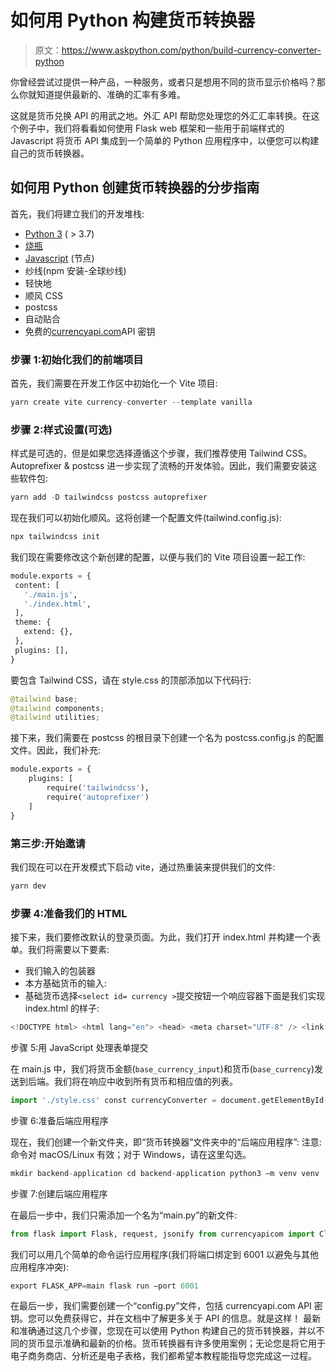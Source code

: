 # 如何用 Python 构建货币转换器

> 原文：<https://www.askpython.com/python/build-currency-converter-python>

你曾经尝试过提供一种产品，一种服务，或者只是想用不同的货币显示价格吗？那么你就知道提供最新的、准确的汇率有多难。

这就是货币兑换 API 的用武之地。外汇 API 帮助您处理您的外汇汇率转换。在这个例子中，我们将看看如何使用 Flask web 框架和一些用于前端样式的 Javascript 将货币 API 集成到一个简单的 Python 应用程序中，以便您可以构建自己的货币转换器。

## 如何用 Python 创建货币转换器的分步指南

首先，我们将建立我们的开发堆栈:

*   [Python 3](https://www.python.org/downloads/) ( > 3.7)
*   [烧瓶](https://flask.palletsprojects.com/en/2.1.x/installation/)
*   [Javascript](https://nodejs.org/en/) (节点)
*   纱线(npm 安装-全球纱线)
*   轻快地
*   顺风 CSS
*   postcss
*   自动贴合
*   免费的[currencyapi.com](https://currencyapi.com/)API 密钥

### 步骤 1:初始化我们的前端项目

首先，我们需要在开发工作区中初始化一个 Vite 项目:

```py
yarn create vite currency-converter --template vanilla

```

### 步骤 2:样式设置(可选)

样式是可选的，但是如果您选择遵循这个步骤，我们推荐使用 Tailwind CSS。Autoprefixer & postcss 进一步实现了流畅的开发体验。因此，我们需要安装这些软件包:

```py
yarn add -D tailwindcss postcss autoprefixer

```

现在我们可以初始化顺风。这将创建一个配置文件(tailwind.config.js):

```py
npx tailwindcss init

```

我们现在需要修改这个新创建的配置，以便与我们的 Vite 项目设置一起工作:

```py
module.exports = {
 content: [
   './main.js',
   './index.html',
 ],
 theme: {
   extend: {},
 },
 plugins: [],
}

```

要包含 Tailwind CSS，请在 style.css 的顶部添加以下代码行:

```py
@tailwind base;
@tailwind components;
@tailwind utilities;

```

接下来，我们需要在 postcss 的根目录下创建一个名为 postcss.config.js 的配置文件。因此，我们补充:

```py
module.exports = {
	plugins: [
    	require('tailwindcss'),
    	require('autoprefixer')
	]
}

```

### 第三步:开始邀请

我们现在可以在开发模式下启动 vite，通过热重装来提供我们的文件:

```py
yarn dev

```

### 步骤 4:准备我们的 HTML

接下来，我们要修改默认的登录页面。为此，我们打开 index.html 并构建一个表单。我们将需要以下要素:

*   我们输入的包装器
*   本方基础货币的输入:
*   基础货币选择`<select id= currency >`提交按钮一个响应容器下面是我们实现 index.html 的样子:

```py
<!DOCTYPE html> <html lang="en"> <head> <meta charset="UTF-8" /> <link rel="icon" type="image/svg+xml" href="favicon.svg" /> <meta name="viewport" content="width=device-width, initial-scale=1.0" /> <title>Currency converter example</title> </head> <body class="bg-gradient-to-b from-cyan-800 to-slate-800 min-h-screen py-5"> <form id="currency_converter" class="mx-auto w-full max-w-sm bg-white shadow rounded-md p-5 space-y-3 text-sm"> <div class="flex items-center space-x-5"> <label for="base_currency_input">Amount:</label> <input type="tel" id="base_currency_input" name="base_currency_input" placeholder="1" value="" class="grow border-slate-300 border rounded-md py-2 px-4 text-sm" required /> </div> <div class="flex items-center space-x-5"> <label for="currency">Currency:</label> <select name="currency" id="currency" class="bg-gray-50 border border-gray-300 text-gray-900 text-sm rounded-lg focus:ring-blue-500 focus:border-blue-500 block w-full p-2.5 dark:bg-gray-700 dark:border-gray-600 dark:placeholder-gray-400 dark:text-white dark:focus:ring-blue-500 dark:focus:border-blue-500"> <option selected value="USD">USD</option> <option value="EUR">EUR</option> <option value="CHF">CHF</option> </select> </div> <button type="submit" class="bg-slate-800 text-white rounded-md py-2 px-4 mx-auto relative block w-full">Convert </button> </form> <div id="result" class="mx-auto my-5 w-full max-w-sm bg-white shadow rounded-md relative overflow-hidden text-sm empty:hidden divide-y divide-dotted divide-slate-300"> </div> <script type="module" src="/main.js"></script> </body> </html>
```

步骤 5:用 JavaScript 处理表单提交

在 main.js 中，我们将货币金额(` base_currency_input `)和货币(` base_currency `)发送到后端。我们将在响应中收到所有货币和相应值的列表。

```py
import './style.css' const currencyConverter = document.getElementById('currency_converter'); const baseCurrencyInput = document.getElementById('base_currency_input'); const baseCurrency = document.getElementById('currency'); const resultContainer = document.getElementById('result'); currencyConverter.addEventListener('submit', (e) => { e.preventDefault(); fetch(`http://localhost:6001/convert?` + new URLSearchParams({ 'base_currency_input': baseCurrencyInput.value, 'currency': baseCurrency.value })) .then(response => response.json()) .then(data => { var result = '<div class="space-y-1 px-5 py-3 border-2 rounded-md">'; for (let entry of data) { result += `<div class="flex items-baseline justify-between"><span class="font-medium">${entry.code}:</span><span>${entry.value}</span></div>`; } resultContainer.innerHTML = result; }); }); 
```

步骤 6:准备后端应用程序

现在，我们创建一个新文件夹，即“货币转换器”文件夹中的“后端应用程序”:  注意:命令对 macOS/Linux 有效；对于 Windows，请在这里勾选。

```py
mkdir backend-application cd backend-application python3 –m venv venv . venv/bin/activate pip install Flask currencyapicom 
```

步骤 7:创建后端应用程序

在最后一步中，我们只需添加一个名为“main.py”的新文件:

```py
from flask import Flask, request, jsonify from currencyapicom import Client from config import CURRENCYAPI_KEY app = Flask(__name__) @app.route("/convert", methods=['GET']) def convert(): currency_input = request.args.get('base_currency_input', '') currency = request.args.get('currency', 'USD') if currency_input and currency in ['USD', 'EUR', 'CHF']: api_client = Client(CURRENCYAPI_KEY) response = api_client.latest(currency) response = jsonify([{'value': response['data'][x]['value'] * float(currency_input), 'code': x} for x in response['data'].keys()]) response.headers.add("Access-Control-Allow-Origin", "*") return response
```

我们可以用几个简单的命令运行应用程序(我们将端口绑定到 6001 以避免与其他应用程序冲突):

```py
export FLASK_APP=main flask run –port 6001 
```

在最后一步，我们需要创建一个“config.py”文件，包括 currencyapi.com API 密钥。您可以免费获得它，并在文档中了解更多关于 API 的信息。就是这样！  最新和准确通过这几个步骤，您现在可以使用 Python 构建自己的货币转换器，并以不同的货币显示准确和最新的价格。货币转换器有许多使用案例；无论您是将它用于电子商务商店、分析还是电子表格，我们都希望本教程能指导您完成这一过程。